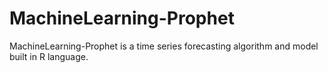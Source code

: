 # MachineLearning-Prophet
MachineLearning-Prophet is a time series forecasting algorithm and model built in R language.
